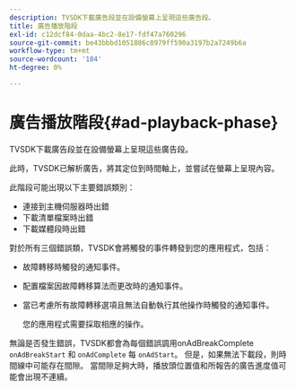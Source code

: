 ```yaml
---
description: TVSDK下載廣告段並在設備螢幕上呈現這些廣告段。
title: 廣告播放階段
exl-id: c12dcf84-0daa-4bc2-8e17-fdf47a760296
source-git-commit: be43bbbd1051886c8979ff590a3197b2a7249b6a
workflow-type: tm+mt
source-wordcount: '184'
ht-degree: 0%

---
```


# 廣告播放階段{#ad-playback-phase}

TVSDK下載廣告段並在設備螢幕上呈現這些廣告段。

此時，TVSDK已解析廣告，將其定位到時間軸上，並嘗試在螢幕上呈現內容。

此階段可能出現以下主要錯誤類別：

* 連接到主機伺服器時出錯
* 下載清單檔案時出錯
* 下載媒體段時出錯

對於所有三個錯誤類，TVSDK會將觸發的事件轉發到您的應用程式，包括：

* 故障轉移時觸發的通知事件。
* 配置檔案因故障轉移算法而更改時的通知事件。
* 當已考慮所有故障轉移選項且無法自動執行其他操作時觸發的通知事件。

   您的應用程式需要採取相應的操作。

無論是否發生錯誤，TVSDK都會為每個錯誤調用onAdBreakComplete `onAdBreakStart` 和 `onAdComplete` 每 `onAdStart`。 但是，如果無法下載段，則時間線中可能存在間隙。 當間隙足夠大時，播放頭位置值和所報告的廣告進度值可能會出現不連續。

